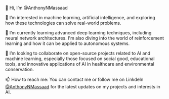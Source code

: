 👋 Hi, I’m @AnthonyNMassaad

👀 I’m interested in machine learning, artificial intelligence, and exploring how these technologies can solve real-world problems.

🌱 I’m currently learning advanced deep learning techniques, including neural network architectures. I'm also diving into the world of reinforcement learning and how it can be applied to autonomous systems.

💞️ I’m looking to collaborate on open-source projects related to AI and machine learning, especially those focused on social good, educational tools, and innovative applications of AI in healthcare and environmental conservation.

📫 How to reach me: You can contact me or follow me on LinkdeIn [@AnthonyNMassaad](https://www.linkedin.com/in/anthony-nasry-massaad/) for the latest updates on my projects and interests in AI.


<!---
AnthonyNMassaad/AnthonyNMassaad is a ✨ special ✨ repository because its `README.md` (this file) appears on your GitHub profile.
You can click the Preview link to take a look at your changes.
--->

